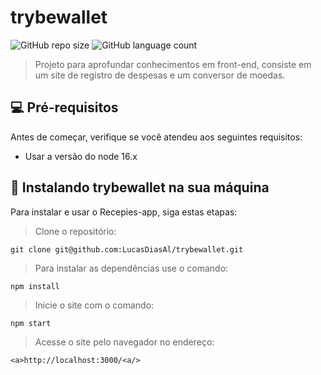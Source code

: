 # trybewallet

![GitHub repo size](https://img.shields.io/github/repo-size/LucasDiasAl/trybewallet?style=for-the-badge)
![GitHub language count](https://img.shields.io/github/languages/count/LucasDiasAl/trybewallet?style=for-the-badge)

> Projeto para aprofundar conhecimentos em front-end, consiste em um site de registro
> de despesas e um conversor de moedas.

## 💻 Pré-requisitos

Antes de começar, verifique se você atendeu aos seguintes requisitos:

* Usar a versão do node 16.x

## 🚀 Instalando trybewallet na sua máquina

Para instalar e usar o Recepies-app, siga estas etapas:
> Clone o repositório:
```
git clone git@github.com:LucasDiasAl/trybewallet.git
```
> Para instalar as dependências use o comando:
```
npm install
```
>Inicie o site com o comando:
```
npm start
```
>Acesse o site pelo navegador no endereço:
```
<a>http://localhost:3000/<a/>
```
